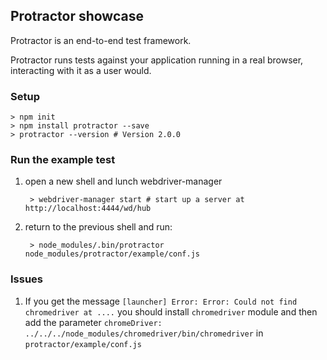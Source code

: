 ## Protractor showcase

Protractor is an end-to-end test framework. 

Protractor runs tests against your application running in a real browser, 
interacting with it as a user would.

### Setup

    > npm init
    > npm install protractor --save
    > protractor --version # Version 2.0.0

### Run the example test

1. open a new shell and lunch webdriver-manager

        > webdriver-manager start # start up a server at http://localhost:4444/wd/hub

2. return to the previous shell and run:

        > node_modules/.bin/protractor node_modules/protractor/example/conf.js

### Issues

1. If you get the message `[launcher] Error: Error: Could not find chromedriver at ....` you should install `chromedriver` module and then add the parameter `chromeDriver: ../../../node_modules/chromedriver/bin/chromedriver` in `protractor/example/conf.js`

<!-- 
### References:
Julie Ralph End to End Angular Testing with Protractor.mp4 
-->

